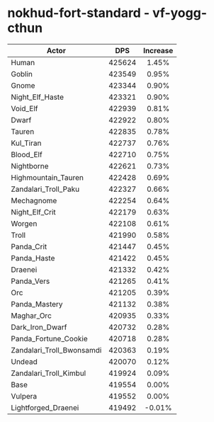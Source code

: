 # nokhud-fort-standard - vf-yogg-cthun
| Actor | DPS | Increase |
|---|:---:|:---:|
|Human|425624|1.45%|
|Goblin|423549|0.95%|
|Gnome|423344|0.90%|
|Night_Elf_Haste|423321|0.90%|
|Void_Elf|422939|0.81%|
|Dwarf|422922|0.80%|
|Tauren|422835|0.78%|
|Kul_Tiran|422737|0.76%|
|Blood_Elf|422710|0.75%|
|Nightborne|422621|0.73%|
|Highmountain_Tauren|422428|0.69%|
|Zandalari_Troll_Paku|422327|0.66%|
|Mechagnome|422254|0.64%|
|Night_Elf_Crit|422179|0.63%|
|Worgen|422108|0.61%|
|Troll|421990|0.58%|
|Panda_Crit|421447|0.45%|
|Panda_Haste|421422|0.45%|
|Draenei|421332|0.42%|
|Panda_Vers|421265|0.41%|
|Orc|421205|0.39%|
|Panda_Mastery|421132|0.38%|
|Maghar_Orc|420935|0.33%|
|Dark_Iron_Dwarf|420732|0.28%|
|Panda_Fortune_Cookie|420718|0.28%|
|Zandalari_Troll_Bwonsamdi|420363|0.19%|
|Undead|420070|0.12%|
|Zandalari_Troll_Kimbul|419924|0.09%|
|Base|419554|0.00%|
|Vulpera|419552|0.00%|
|Lightforged_Draenei|419492|-0.01%|
